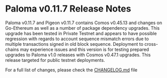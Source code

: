 # Paloma v0.11.7 Release Notes

Paloma v0.11.7 and Pigeon v0.11.7 contains Comos v0.45.13 and changes on Go-Ethereum as well as a number of package dependency upgrades. This upgrade has been tested in Private Testnet and appears to have possible regression with regards to account sequence mismatch errors due to multiple transactions signed in old block sequence. Deployment to cross-chains may experience issues and this version is for testing prepared upgrades to Paloma v1.0 releases with Cosmos v0.47.1 upgrades. This release targeted for public testnet deployments.

For a full list of changes, please check the [CHANGELOG.md](CHANGELOG.md) file